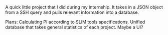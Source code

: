A quick little project that I did during my internship. It takes in a JSON object from a SSH query and pulls relevant information into a database.

Plans:
	Calculating PI according to SLIM tools specifications.
	Unified database that takes general statistics of each project.
	Maybe a UI?
